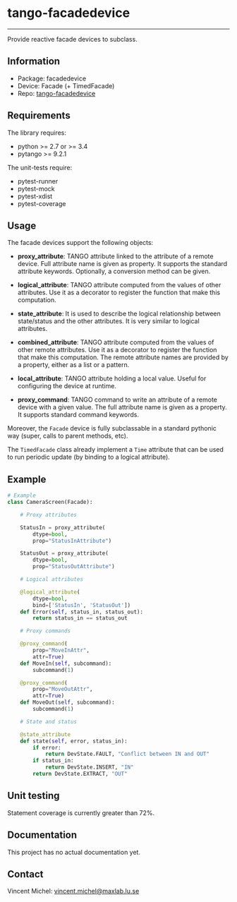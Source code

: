 tango-facadedevice
==================
***

Provide reactive facade devices to subclass.

Information
-----------

 - Package: facadedevice
 - Device:  Facade (+ TimedFacade)
 - Repo:    [tango-facadedevice][repo]

[repo]: https://github.com/MaxIV-KitsControls/tango-facadedevice.git

Requirements
------------

The library requires:

 - python >= 2.7 or >= 3.4
 - pytango >= 9.2.1

The unit-tests require:

 - pytest-runner
 - pytest-mock
 - pytest-xdist
 - pytest-coverage


Usage
-----

The facade devices support the following objects:

- **proxy_attribute**: TANGO attribute linked to the attribute of a remote
  device. Full attribute name is given as property. It supports the
  standard attribute keywords. Optionally, a conversion method can be given.

- **logical_attribute**: TANGO attribute computed from the values of other
  attributes. Use it as a decorator to register the function that make this
  computation.

- **state_attribute**: It is used to describe the logical relationship between
  state/status and the other attributes. It is very similar to logical attributes.

- **combined_attribute**: TANGO attribute computed from the values of other
  remote attributes. Use it as a decorator to register the function that make
  this computation. The remote attribute names are provided by a property,
  either as a list or a pattern.

- **local_attribute**: TANGO attribute holding a local value. Useful for configuring
  the device at runtime.

- **proxy_command**: TANGO command to write an attribute of a remote device
  with a given value. The full attribute name is given as a property. It
  supports standard command keywords.

Moreover, the `Facade` device is fully subclassable in a standard pythonic way
(super, calls to parent methods, etc).

The `TimedFacade` class already implement a `Time` attribute that can be used
to run periodic update (by binding to a logical attribute).


Example
-------

```python
# Example
class CameraScreen(Facade):

    # Proxy attributes

    StatusIn = proxy_attribute(
	    dtype=bool,
        prop="StatusInAttribute")

    StatusOut = proxy_attribute(
        dtype=bool,
        prop="StatusOutAttribute")

    # Logical attributes

    @logical_attribute(
		dtype=bool,
		bind=['StatusIn', 'StatusOut'])
    def Error(self, status_in, status_out):
        return status_in == status_out

    # Proxy commands

    @proxy_command(
        prop="MoveInAttr",
        attr=True)
	def MoveIn(self, subcommand):
		subcommand(1)

    @proxy_command(
        prop="MoveOutAttr",
        attr=True)
	def MoveOut(self, subcommand):
	    subcommand(1)

    # State and status

	@state_attribute
    def state(self, error, status_in):
        if error:
            return DevState.FAULT, "Conflict between IN and OUT"
		if status_in:
            return DevState.INSERT, "IN"
        return DevState.EXTRACT, "OUT"

```

Unit testing
------------

Statement coverage is currently greater than 72%.


Documentation
-------------

This project has no actual documentation yet.


Contact
-------

Vincent Michel: vincent.michel@maxlab.lu.se
